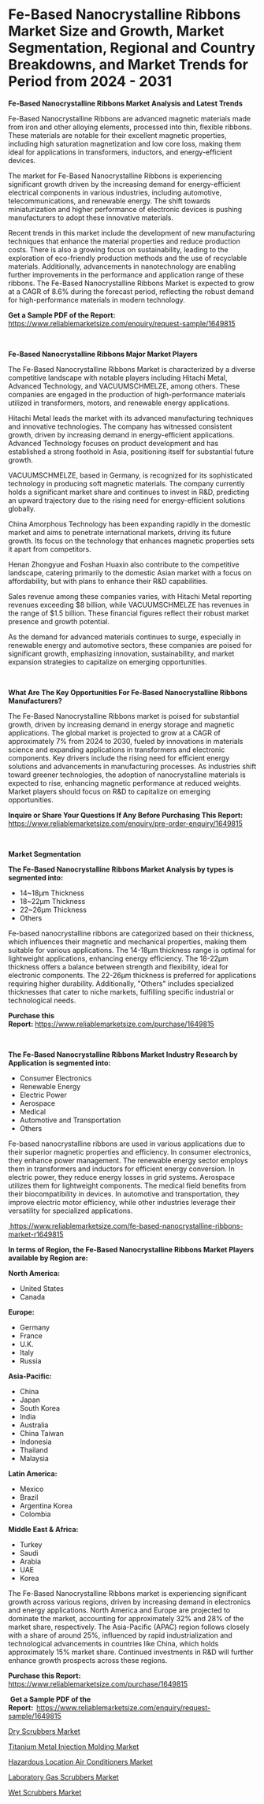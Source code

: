 <p><h1>Fe-Based Nanocrystalline Ribbons Market Size and Growth, Market Segmentation, Regional and Country Breakdowns, and Market Trends for Period from 2024 -  2031</h1></p><p><strong>Fe-Based Nanocrystalline Ribbons Market Analysis and Latest Trends</strong></p>
<p><p>Fe-Based Nanocrystalline Ribbons are advanced magnetic materials made from iron and other alloying elements, processed into thin, flexible ribbons. These materials are notable for their excellent magnetic properties, including high saturation magnetization and low core loss, making them ideal for applications in transformers, inductors, and energy-efficient devices. </p><p>The market for Fe-Based Nanocrystalline Ribbons is experiencing significant growth driven by the increasing demand for energy-efficient electrical components in various industries, including automotive, telecommunications, and renewable energy. The shift towards miniaturization and higher performance of electronic devices is pushing manufacturers to adopt these innovative materials.</p><p>Recent trends in this market include the development of new manufacturing techniques that enhance the material properties and reduce production costs. There is also a growing focus on sustainability, leading to the exploration of eco-friendly production methods and the use of recyclable materials. Additionally, advancements in nanotechnology are enabling further improvements in the performance and application range of these ribbons. The Fe-Based Nanocrystalline Ribbons Market is expected to grow at a CAGR of 8.6% during the forecast period, reflecting the robust demand for high-performance materials in modern technology.</p></p>
<p><strong>Get a Sample PDF of the Report:&nbsp;</strong> <a href="https://www.reliablemarketsize.com/enquiry/request-sample/1649815?utm_campaign=1103&utm_medium=2&utm_source=Github&utm_content=ia&utm_term=19112024&utm_id=fe-based-nanocrystalline-ribbons">https://www.reliablemarketsize.com/enquiry/request-sample/1649815</a></p>
<p>&nbsp;</p>
<p><strong>Fe-Based Nanocrystalline Ribbons Major Market Players</strong></p>
<p><p>The Fe-Based Nanocrystalline Ribbons Market is characterized by a diverse competitive landscape with notable players including Hitachi Metal, Advanced Technology, and VACUUMSCHMELZE, among others. These companies are engaged in the production of high-performance materials utilized in transformers, motors, and renewable energy applications.</p><p>Hitachi Metal leads the market with its advanced manufacturing techniques and innovative technologies. The company has witnessed consistent growth, driven by increasing demand in energy-efficient applications. Advanced Technology focuses on product development and has established a strong foothold in Asia, positioning itself for substantial future growth.</p><p>VACUUMSCHMELZE, based in Germany, is recognized for its sophisticated technology in producing soft magnetic materials. The company currently holds a significant market share and continues to invest in R&D, predicting an upward trajectory due to the rising need for energy-efficient solutions globally. </p><p>China Amorphous Technology has been expanding rapidly in the domestic market and aims to penetrate international markets, driving its future growth. Its focus on the technology that enhances magnetic properties sets it apart from competitors.</p><p>Henan Zhongyue and Foshan Huaxin also contribute to the competitive landscape, catering primarily to the domestic Asian market with a focus on affordability, but with plans to enhance their R&D capabilities.</p><p>Sales revenue among these companies varies, with Hitachi Metal reporting revenues exceeding $8 billion, while VACUUMSCHMELZE has revenues in the range of $1.5 billion. These financial figures reflect their robust market presence and growth potential.</p><p>As the demand for advanced materials continues to surge, especially in renewable energy and automotive sectors, these companies are poised for significant growth, emphasizing innovation, sustainability, and market expansion strategies to capitalize on emerging opportunities.</p></p>
<p>&nbsp;</p>
<p><strong>What Are The Key Opportunities For Fe-Based Nanocrystalline Ribbons Manufacturers?</strong></p>
<p><p>The Fe-Based Nanocrystalline Ribbons market is poised for substantial growth, driven by increasing demand in energy storage and magnetic applications. The global market is projected to grow at a CAGR of approximately 7% from 2024 to 2030, fueled by innovations in materials science and expanding applications in transformers and electronic components. Key drivers include the rising need for efficient energy solutions and advancements in manufacturing processes. As industries shift toward greener technologies, the adoption of nanocrystalline materials is expected to rise, enhancing magnetic performance at reduced weights. Market players should focus on R&D to capitalize on emerging opportunities.</p></p>
<p><strong>Inquire or Share Your Questions If Any Before Purchasing This Report:</strong> <a href="https://www.reliablemarketsize.com/enquiry/pre-order-enquiry/1649815?utm_campaign=1103&utm_medium=2&utm_source=Github&utm_content=ia&utm_term=19112024&utm_id=fe-based-nanocrystalline-ribbons">https://www.reliablemarketsize.com/enquiry/pre-order-enquiry/1649815</a></p>
<p>&nbsp;</p>
<p><strong>Market Segmentation</strong></p>
<p><strong>The Fe-Based Nanocrystalline Ribbons Market Analysis by types is segmented into:</strong></p>
<p><ul><li>14~18μm Thickness</li><li>18~22μm Thickness</li><li>22~26μm Thickness</li><li>Others</li></ul></p>
<p><p>Fe-based nanocrystalline ribbons are categorized based on their thickness, which influences their magnetic and mechanical properties, making them suitable for various applications. The 14-18µm thickness range is optimal for lightweight applications, enhancing energy efficiency. The 18-22µm thickness offers a balance between strength and flexibility, ideal for electronic components. The 22-26µm thickness is preferred for applications requiring higher durability. Additionally, "Others" includes specialized thicknesses that cater to niche markets, fulfilling specific industrial or technological needs.</p></p>
<p><strong>Purchase this Report:&nbsp;</strong><a href="https://www.reliablemarketsize.com/purchase/1649815?utm_campaign=1103&utm_medium=2&utm_source=Github&utm_content=ia&utm_term=19112024&utm_id=fe-based-nanocrystalline-ribbons">https://www.reliablemarketsize.com/purchase/1649815</a></p>
<p>&nbsp;</p>
<p><strong>The Fe-Based Nanocrystalline Ribbons Market Industry Research by Application is segmented into:</strong></p>
<p><ul><li>Consumer Electronics</li><li>Renewable Energy</li><li>Electric Power</li><li>Aerospace</li><li>Medical</li><li>Automotive and Transportation</li><li>Others</li></ul></p>
<p><p>Fe-based nanocrystalline ribbons are used in various applications due to their superior magnetic properties and efficiency. In consumer electronics, they enhance power management. The renewable energy sector employs them in transformers and inductors for efficient energy conversion. In electric power, they reduce energy losses in grid systems. Aerospace utilizes them for lightweight components. The medical field benefits from their biocompatibility in devices. In automotive and transportation, they improve electric motor efficiency, while other industries leverage their versatility for specialized applications.</p></p>
<p><a href="https://www.reliablemarketsize.com/fe-based-nanocrystalline-ribbons-market-r1649815?utm_campaign=1103&utm_medium=2&utm_source=Github&utm_content=ia&utm_term=19112024&utm_id=fe-based-nanocrystalline-ribbons">&nbsp;https://www.reliablemarketsize.com/fe-based-nanocrystalline-ribbons-market-r1649815</a></p>
<p><strong>In terms of Region, the Fe-Based Nanocrystalline Ribbons Market Players available by Region are:</strong></p>
<p>
    <p> <strong> North America: </strong>
        <ul>
            <li>United States</li>
            <li>Canada</li>
        </ul>
        </p> 
    <p> <strong> Europe: </strong>
        <ul>
            <li>Germany</li>
            <li>France</li>
            <li>U.K.</li>
            <li>Italy</li>
            <li>Russia</li>
        </ul>
        </p> 
    <p> <strong> Asia-Pacific: </strong>
        <ul>
            <li>China</li>
            <li>Japan</li>
            <li>South Korea</li>
            <li>India</li>
            <li>Australia</li>
            <li>China Taiwan</li>
            <li>Indonesia</li>
            <li>Thailand</li>
            <li>Malaysia</li>
        </ul>
        </p> 
    <p> <strong> Latin America: </strong>
        <ul>
            <li>Mexico</li>
            <li>Brazil</li>
            <li>Argentina Korea</li>
            <li>Colombia</li>
        </ul>
        </p> 
    <p> <strong> Middle East & Africa: </strong>
        <ul>
            <li>Turkey</li>
            <li>Saudi</li>
            <li>Arabia</li>
            <li>UAE</li>
            <li>Korea</li>
        </ul>
    </p>
    </p>
<p><p>The Fe-Based Nanocrystalline Ribbons market is experiencing significant growth across various regions, driven by increasing demand in electronics and energy applications. North America and Europe are projected to dominate the market, accounting for approximately 32% and 28% of the market share, respectively. The Asia-Pacific (APAC) region follows closely with a share of around 25%, influenced by rapid industrialization and technological advancements in countries like China, which holds approximately 15% market share. Continued investments in R&D will further enhance growth prospects across these regions.</p></p>
<p><strong>Purchase this Report: </strong><a href="https://www.reliablemarketsize.com/purchase/1649815?utm_campaign=1103&utm_medium=2&utm_source=Github&utm_content=ia&utm_term=19112024&utm_id=fe-based-nanocrystalline-ribbons">https://www.reliablemarketsize.com/purchase/1649815</a></p>
<p>&nbsp;<strong>Get a Sample PDF of the Report:&nbsp;&nbsp;</strong><a href="https://www.reliablemarketsize.com/enquiry/request-sample/1649815?utm_campaign=1103&utm_medium=2&utm_source=Github&utm_content=ia&utm_term=19112024&utm_id=fe-based-nanocrystalline-ribbons">https://www.reliablemarketsize.com/enquiry/request-sample/1649815</a></p>
<p><strong></strong></p>
<p><p><a href="https://www.linkedin.com/pulse/dry-scrubbers-market2024-2031-industry-insights-investment-7zkve?utm_campaign=1103&utm_medium=2&utm_source=Github&utm_content=ia&utm_term=19112024&utm_id=fe-based-nanocrystalline-ribbons">Dry Scrubbers Market</a></p><p><a href="https://issuu.com/reportprime-2/docs/titanium-metal-injection-molding-ma_0eb116cf0258ed?utm_campaign=1103&utm_medium=2&utm_source=Github&utm_content=ia&utm_term=19112024&utm_id=fe-based-nanocrystalline-ribbons">Titanium Metal Injection Molding Market</a></p><p><a href="https://issuu.com/reportprime-2/docs/hazardous-location-air-conditioners_9abfb6b71da1f9?utm_campaign=1103&utm_medium=2&utm_source=Github&utm_content=ia&utm_term=19112024&utm_id=fe-based-nanocrystalline-ribbons">Hazardous Location Air Conditioners Market</a></p><p><a href="https://www.linkedin.com/pulse/laboratory-gas-scrubbers-market2024-2031-industry-insights-g4bye?utm_campaign=1103&utm_medium=2&utm_source=Github&utm_content=ia&utm_term=19112024&utm_id=fe-based-nanocrystalline-ribbons">Laboratory Gas Scrubbers Market</a></p><p><a href="https://www.linkedin.com/pulse/mapping-wet-scrubbers-market-trends-challenges-breakthroughs-jdz6e?utm_campaign=1103&utm_medium=2&utm_source=Github&utm_content=ia&utm_term=19112024&utm_id=fe-based-nanocrystalline-ribbons">Wet Scrubbers Market</a></p></p>